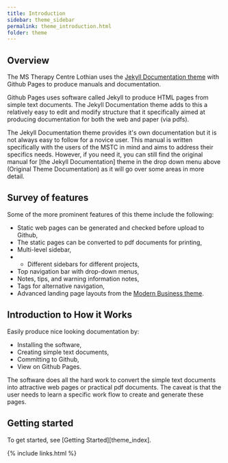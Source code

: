 ```yaml
---
title: Introduction
sidebar: theme_sidebar
permalink: theme_introduction.html
folder: theme
---
```


## Overview

The MS Therapy Centre Lothian uses the [Jekyll Documentation theme](https://swanfield.github.io/manuals/mydoc_introduction.html) with Github Pages to produce manuals and documentation.

Github Pages uses software called Jekyll to produce HTML pages from simple text documents.  The Jekyll Documentation theme adds to this a relatively easy to edit and modify structure that it specifically aimed at producing documentation for both the web and paper (via pdfs).  

The Jekyll Documentation theme provides it's own documentation but it is not always easy to follow for a novice user.  This manual is written specifically with the users of the MSTC in mind and aims to address their specifics needs.  However, if you need it, you can still find the original manual for [the Jekyll Documentation] theme in the drop down menu above (Original Theme Documentation) as it will go over some areas in more detail.

## Survey of features

Some of the more prominent features of this theme include the following:

* Static web pages can be generated and checked before upload to Github,
* The static pages can be converted to pdf documents for printing,
* Multi-level sidebar,
* - Different sidebars for different projects,
* Top navigation bar with drop-down menus,
* Notes, tips, and warning information notes,
* Tags for alternative navigation,
* Advanced landing page layouts from the [Modern Business theme](http://startbootstrap.com/template-overviews/modern-business/).

## Introduction to How it Works

Easily produce nice looking documentation by:

* Installing the software,
* Creating simple text documents,
* Committing to Github,
* View on Github Pages.

The software does all the hard work to convert the simple text documents into attractive web pages or practical pdf documents.  The caveat is that the user needs to learn a specific work flow to create and generate these pages.

## Getting started

To get started, see [Getting Started][theme_index].

{% include links.html %}
